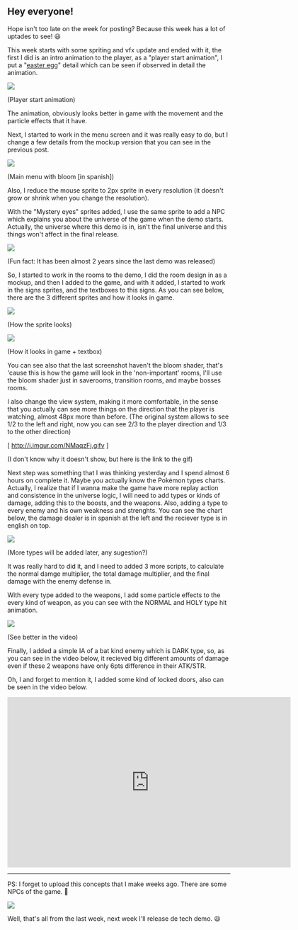 ## Hey everyone!

Hope isn't too late on the week for posting? Because this week has a lot of uptades to see! :smiley:

This week starts with some spriting and vfx update and ended with it, the first I did is an intro animation to the player, as a "player start animation", I put a "[easter egg](http://i.imgur.com/FIa6ZQ8.png)" detail which can be seen if observed in detail the animation.

<div class="image-container">

![](http://i.imgur.com/y9ksOPv.gif)

(Player start animation)

</div>

The animation, obviously looks better in game with the movement and the particle effects that it have.

Next, I started to work in the menu screen and it was really easy to do, but I change a few details from the mockup version that you can see in the previous post.

<div class="image-container">

![](http://i.imgur.com/LvFus3c.png)

(Main menu with bloom [in spanish])

</div>

Also, I reduce the mouse sprite to 2px sprite in every resolution (it doesn't grow or shrink when you change the resolution).

With the "Mystery eyes" sprites added, I use the same sprite to add a NPC which explains you about the universe of the game when the demo starts. Actually, the universe where this demo is in, isn't the final universe and this things won't affect in the final release.

<div class="image-container">

![](http://i.imgur.com/Vd5n6dT.png)

(Fun fact: It has been almost 2 years since the last demo was released)

</div>

So, I started to work in the rooms to the demo, I did the room design in as a mockup, and then I added to the game, and with it added, I started to work in the signs sprites, and the textboxes to this signs. As you can see below, there are the 3 different sprites and how it looks in game.

<div class="image-container">

![](http://i.imgur.com/gYOOsOw.png)

(How the sprite looks)

</div>

<div class="image-container">

![](http://i.imgur.com/maed9fD.png)

(How it looks in game + textbox)

</div>

You can see also that the last screenshot haven't the bloom shader, that's 'cause this is how the game will look in the 'non-important' rooms, I'll use the bloom shader just in saverooms, transition rooms, and maybe bosses rooms.

I also change the view system, making it more comfortable, in the sense that you actually can see more things on the direction that the player is watching, almost 48px more than before. (The original system allows to see 1/2 to the left and right, now you can see 2/3 to the player direction and 1/3 to the other direction)

<div class="image-container">

[ http://i.imgur.com/NMaqzFj.gifv ]

(I don't know why it doesn't show, but here is the link to the gif)

</div>

Next step was something that I was thinking yesterday and I spend almost 6 hours on complete it.
Maybe you actually know the Pokémon types charts. Actually, I realize that if I wanna make the game have more replay action and consistence in the universe logic, I will need to add types or kinds of damage, adding this to the boosts, and the weapons.
Also, adding a type to every enemy and his own weakness and strenghts. You can see the chart below, the damage dealer is in spanish at the left and the reciever type is in english on top.

<div class="image-container">

![](http://i.imgur.com/HK5ah9b.png)

(More types will be added later, any sugestion?)

</div>

It was really hard to did it, and I need to added 3 more scripts, to calculate the normal damge multiplier, the total damage multiplier, and the final damage with the enemy defense in.

With every type added to the weapons, I add some particle effects to the every kind of weapon, as you can see with the NORMAL and HOLY type hit animation.

<div class="image-container x2">

![](http://i.imgur.com/Z2z5K5U.gif)

(See better in the video)

</div>

Finally, I added a simple IA of a bat kind enemy which is DARK type, so, as you can see in the video below, it recieved big different amounts of damage even if these 2 weapons have only 6pts difference in their ATK/STR.

Oh, I and forget to mention it, I added some kind of locked doors, also can be seen in the video below.

<div class="image-container">
<iframe width="640" height="385" src="https://www.youtube.com/embed/oSGL-xGlcjw" title="Devlog || Mainasutto (v0.45) - Last devlog before tech demo" frameborder="0" allow="accelerometer; autoplay; clipboard-write; encrypted-media; gyroscope; picture-in-picture; web-share" referrerpolicy="strict-origin-when-cross-origin" allowfullscreen></iframe>
</div>

---

PS: I forget to upload this concepts that I make weeks ago. There are some NPCs of the game. :shrug:

<div class="image-container">

![](http://i.imgur.com/AMIhxmS.png)

</div>

Well, that's all from the last week, next week I'll release de tech demo. :smiley:
